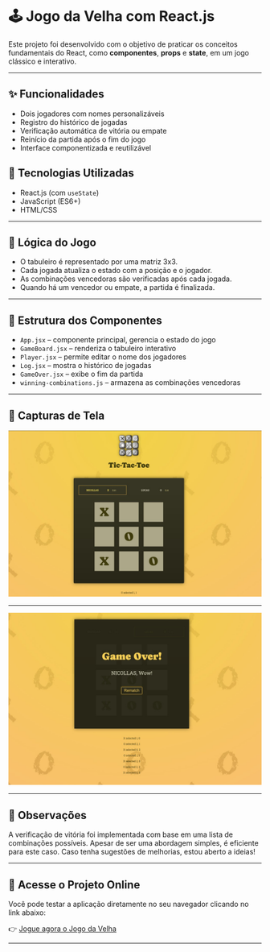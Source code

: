 # 🕹️ Jogo da Velha com React.js

Este projeto foi desenvolvido com o objetivo de praticar os conceitos fundamentais do React, como **componentes**, **props** e **state**, em um jogo clássico e interativo.

---

## ✨ Funcionalidades
- Dois jogadores com nomes personalizáveis
- Registro do histórico de jogadas
- Verificação automática de vitória ou empate
- Reinício da partida após o fim do jogo
- Interface componentizada e reutilizável

## 🔧 Tecnologias Utilizadas
- React.js (com `useState`)
- JavaScript (ES6+)
- HTML/CSS

---

## 🧠 Lógica do Jogo
- O tabuleiro é representado por uma matriz 3x3.
- Cada jogada atualiza o estado com a posição e o jogador.
- As combinações vencedoras são verificadas após cada jogada.
- Quando há um vencedor ou empate, a partida é finalizada.

---

## 📂 Estrutura dos Componentes
- `App.jsx` – componente principal, gerencia o estado do jogo
- `GameBoard.jsx` – renderiza o tabuleiro interativo
- `Player.jsx` – permite editar o nome dos jogadores
- `Log.jsx` – mostra o histórico de jogadas
- `GameOver.jsx` – exibe o fim da partida
- `winning-combinations.js` – armazena as combinações vencedoras

---

## 📸 Capturas de Tela

![Texto alternativo](src/assets/Tela%201.jpg)

---

![Texto alternativo](src/assets/Tela%202.jpg)

---

## 📌 Observações

A verificação de vitória foi implementada com base em uma lista de combinações possíveis. Apesar de ser uma abordagem simples, é eficiente para este caso. Caso tenha sugestões de melhorias, estou aberto a ideias!

---

## 🔗 Acesse o Projeto Online
Você pode testar a aplicação diretamente no seu navegador clicando no link abaixo:

👉 [Jogue agora o Jogo da Velha](https://tic-tac-toe-iep5.onrender.com/)

---